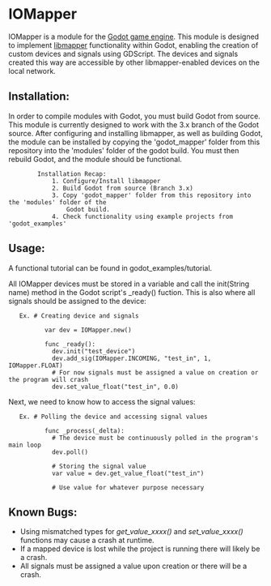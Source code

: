 # IOMapper

IOMapper is a module for the [Godot game engine](https://github.com/godotengine/godot). This module is designed to implement [libmapper](https://github.com/libmapper/libmapper) functionality within Godot, enabling the creation of custom devices and signals using GDScript. The devices and signals created this way are accessible by other libmapper-enabled devices on the local network.

## Installation:
In order to compile modules with Godot, you must build Godot from source. This module is
currently designed to work with the 3.x branch of the Godot source. After configuring and
installing libmapper, as well as building Godot, the module can be installed by copying the
'godot_mapper' folder from this repository into the 'modules' folder of the godot build. 
You must then rebuild Godot, and the module should be functional.

            Installation Recap:
                1. Configure/Install libmapper
                2. Build Godot from source (Branch 3.x)
                3. Copy 'godot_mapper' folder from this repository into the 'modules' folder of the 
                    Godot build.
                4. Check functionality using example projects from 'godot_examples'

## Usage:

A functional tutorial can be found in godot_examples/tutorial.

All IOMapper devices must be stored in a variable and call the init(String name) method in the Godot script's _ready() fuction. This is also where all signals should be assigned to the device:
    	      
	   Ex. # Creating device and signals     
            
  	          var dev = IOMapper.new()
              
              func _ready():
                dev.init("test_device")
                dev.add_sig(IOMapper.INCOMING, "test_in", 1, IOMapper.FLOAT)
                # For now signals must be assigned a value on creation or the program will crash
                dev.set_value_float("test_in", 0.0)
    
Next, we need to know how to access the signal values:
    	
	   Ex. # Polling the device and accessing signal values

              func _process(_delta):
                # The device must be continuously polled in the program's main loop
                dev.poll()

                # Storing the signal value
                var value = dev.get_value_float("test_in")

                # Use value for whatever purpose necessary


## Known Bugs:
   - Using mismatched types for *get_value_xxxx()* and *set_value_xxxx()* functions may cause a crash at runtime.
   - If a mapped device is lost while the project is running there will likely be a crash.
   - All signals must be assigned a value upon creation or there will be a crash.

	
